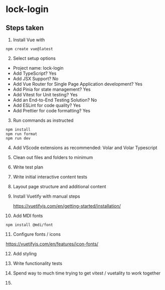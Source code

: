 # lock-login

## Steps taken

1.  Install Vue with

```
npm create vue@latest
```

2.  Select setup options

- Project name: lock-login
- Add TypeScript? Yes
- Add JSX Support? No
- Add Vue Router for Single Page Application development? Yes
- Add Pinia for state management? Yes
- Add Vitest for Unit testing? Yes
- Add an End-to-End Testing Solution? No
- Add ESLint for code quality? Yes
- Add Prettier for code formatting? Yes

3. Run commands as instructed

```
npm install
npm run format
npm run dev

```

4. Add VScode extensions as recommended: Volar and Volar Typescript

5. Clean out files and folders to minimum

6. Write test plan

7. Write initial interactive content tests

8. Layout page structure and additional content

9. Install Vuetify with manual steps

   https://vuetifyjs.com/en/getting-started/installation/

10. Add MDI fonts

```
npm install @mdi/font
```

11. Configure fonts / icons

https://vuetifyjs.com/en/features/icon-fonts/

12. Add styling

13. Write functionality tests

14. Spend way to much time trying to get vitest / vuetality to work together

15.
